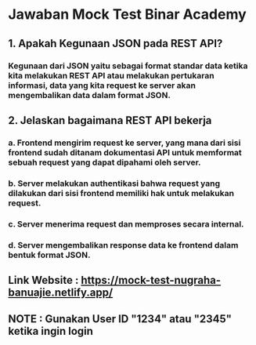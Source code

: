 # Jawaban Mock Test Binar Academy

## 1. Apakah Kegunaan JSON pada REST API?

### Kegunaan dari JSON yaitu sebagai format standar data ketika kita melakukan REST API atau melakukan pertukaran informasi, data yang kita request ke server akan mengembalikan data dalam format JSON.

## 2. Jelaskan bagaimana REST API bekerja

### a. Frontend mengirim request ke server, yang mana dari sisi frontend sudah ditanam dokumentasi API untuk memformat sebuah request yang dapat dipahami oleh server.

### b. Server melakukan authentikasi bahwa request yang dilakukan dari sisi frontend memiliki hak untuk melakukan request.

### c. Server menerima request dan memproses secara internal.

### d. Server mengembalikan response data ke frontend dalam bentuk format JSON.

## Link Website : https://mock-test-nugraha-banuajie.netlify.app/

## NOTE : Gunakan User ID "1234" atau "2345" ketika ingin login
